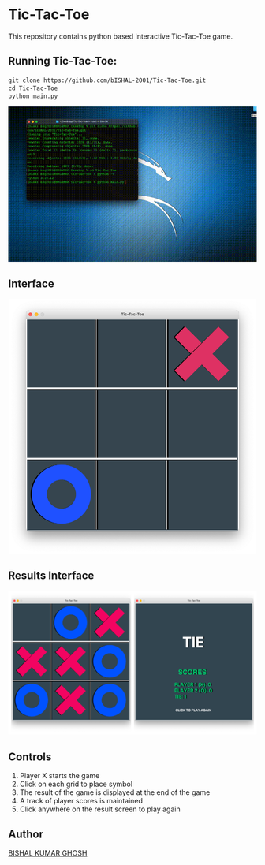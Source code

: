 # Tic-Tac-Toe

This repository contains python based interactive Tic-Tac-Toe game.

## Running Tic-Tac-Toe:

```
git clone https://github.com/bISHAL-2001/Tic-Tac-Toe.git
cd Tic-Tac-Toe
python main.py
```

<p align="center">
<img src="/images/preview.gif">
</p>

## Interface
<p align="center">
<img width=500 src="/images/Game Interface.png">
</p>

## Results Interface
<p align="center">
<img width=1000 src="/images/Results.png">
</p>

## Controls
1. Player X starts the game
2. Click on each grid to place symbol
3. The result of the game is displayed at the end of the game
4. A track of player scores is maintained
5. Click anywhere on the result screen to play again



## Author
[BISHAL KUMAR GHOSH](https://bishal-kumar-ghosh-portfolio-06-2001.web.app)

